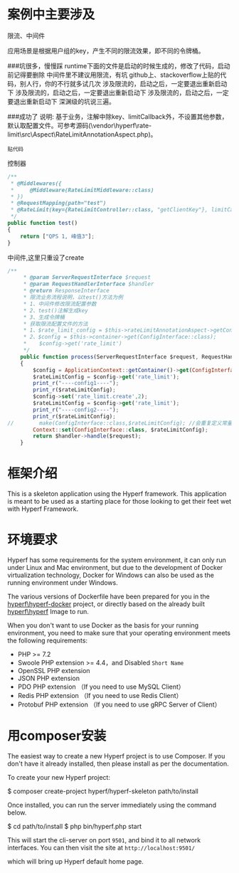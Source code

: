 # 案例中主要涉及
限流、中间件

应用场景是根据用户组的key，产生不同的限流效果，即不同的令牌桶。

###坑很多，慢慢踩
    runtime下面的文件是启动的时候生成的，修改了代码，启动前记得要删除
    中间件里不建议用限流，有坑
    github上、stackoverflow上贴的代码，别人行，你的不行就多试几次
    涉及限流的，启动之后，一定要退出重新启动下
    涉及限流的，启动之后，一定要退出重新启动下
    涉及限流的，启动之后，一定要退出重新启动下
    深渊级的坑说三遍。

###成功了
    说明:
        基于业务，注解中除key、limitCallback外，不设置其他参数，默认取配置文件。可参考源码(\vendor\hyperf\rate-limit\src\Aspect\RateLimitAnnotationAspect.php)。

    贴代码
控制器
```javascript
/**
 * @Middlewares({
 *     @Middleware(RateLimitMiddleware::class)
 * })
 * @RequestMapping(path="test")
 * @RateLimit(key={RateLimitController::class, "getClientKey"}, limitCallback={RateLimitController::class, "rateLimitCallback"})
 */
public function test()
{
    return ["QPS 1, 峰值3"];
}
```

中间件,这里只重设了create
```javascript
/**
     * @param ServerRequestInterface $request
     * @param RequestHandlerInterface $handler
     * @return ResponseInterface
     * 限流业务流程说明，以test()方法为例
     * 1、中间件修改限流配置参数
     * 2、test()注解生成key
     * 3、生成令牌桶
     * 获取限流配置文件的方法
     * 1、$rate_limit_config = $this->rateLimitAnnotationAspect->getConfig();
     * 2、$config = $this->container->get(ConfigInterface::class);
     *    $config->get('rate_limit')
     */
    public function process(ServerRequestInterface $request, RequestHandlerInterface $handler): ResponseInterface
    {
        $config = ApplicationContext::getContainer()->get(ConfigInterface::class);
        $rateLimitConfig = $config->get('rate_limit');
        print_r("----config1----");
        print_r($rateLimitConfig);
        $config->set('rate_limit.create',2);
        $rateLimitConfig = $config->get('rate_limit');
        print_r("----config2----");
        print_r($rateLimitConfig);
//        make(ConfigInterface::class,$rateLimitConfig); //会重复定义常量
        Context::set(ConfigInterface::class, $rateLimitConfig);
        return $handler->handle($request);
    }
```
# 框架介绍

This is a skeleton application using the Hyperf framework. This application is meant to be used as a starting place for those looking to get their feet wet with Hyperf Framework.

# 环境要求

Hyperf has some requirements for the system environment, it can only run under Linux and Mac environment, but due to the development of Docker virtualization technology, Docker for Windows can also be used as the running environment under Windows.

The various versions of Dockerfile have been prepared for you in the [hyperf\hyperf-docker](https://github.com/hyperf/hyperf-docker) project, or directly based on the already built [hyperf\hyperf](https://hub.docker.com/r/hyperf/hyperf) Image to run.

When you don't want to use Docker as the basis for your running environment, you need to make sure that your operating environment meets the following requirements:  

 - PHP >= 7.2
 - Swoole PHP extension >= 4.4，and Disabled `Short Name`
 - OpenSSL PHP extension
 - JSON PHP extension
 - PDO PHP extension （If you need to use MySQL Client）
 - Redis PHP extension （If you need to use Redis Client）
 - Protobuf PHP extension （If you need to use gRPC Server of Client）

# 用composer安装

The easiest way to create a new Hyperf project is to use Composer. If you don't have it already installed, then please install as per the documentation.

To create your new Hyperf project:

$ composer create-project hyperf/hyperf-skeleton path/to/install

Once installed, you can run the server immediately using the command below.

$ cd path/to/install
$ php bin/hyperf.php start

This will start the cli-server on port `9501`, and bind it to all network interfaces. You can then visit the site at `http://localhost:9501/`

which will bring up Hyperf default home page.
